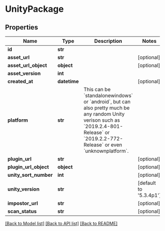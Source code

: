 # UnityPackage



## Properties
Name | Type | Description | Notes
------------ | ------------- | ------------- | -------------
**id** | **str** |  | 
**asset_url** | **str** |  | [optional] 
**asset_url_object** | **object** |  | [optional] 
**asset_version** | **int** |  | 
**created_at** | **datetime** |  | [optional] 
**platform** | **str** | This can be &#x60;standalonewindows&#x60; or &#x60;android&#x60;, but can also pretty much be any random Unity verison such as &#x60;2019.2.4-801-Release&#x60; or &#x60;2019.2.2-772-Release&#x60; or even &#x60;unknownplatform&#x60;. | 
**plugin_url** | **str** |  | [optional] 
**plugin_url_object** | **object** |  | [optional] 
**unity_sort_number** | **int** |  | [optional] 
**unity_version** | **str** |  | [default to '5.3.4p1']
**impostor_url** | **str** |  | [optional] 
**scan_status** | **str** |  | [optional] 

[[Back to Model list]](../README.md#documentation-for-models) [[Back to API list]](../README.md#documentation-for-api-endpoints) [[Back to README]](../README.md)


